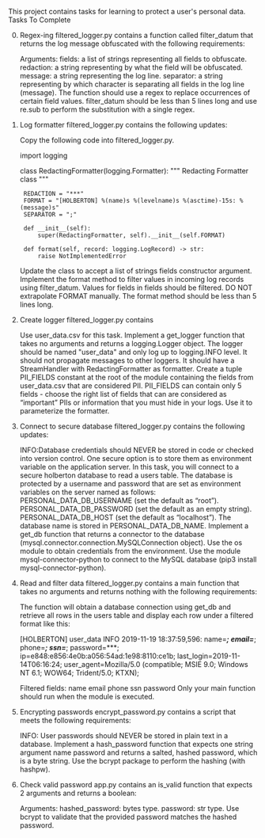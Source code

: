 This project contains tasks for learning to protect a user's personal data.
Tasks To Complete

0. Regex-ing
filtered_logger.py contains a function called filter_datum that returns the log message obfuscated with the following requirements:

    Arguments:
        fields: a list of strings representing all fields to obfuscate.
        redaction: a string representing by what the field will be obfuscated.
        message: a string representing the log line.
        separator: a string representing by which character is separating all fields in the log line (message).
    The function should use a regex to replace occurrences of certain field values.
    filter_datum should be less than 5 lines long and use re.sub to perform the substitution with a single regex.

1. Log formatter
filtered_logger.py contains the following updates:

    Copy the following code into filtered_logger.py.

    import logging


    class RedactingFormatter(logging.Formatter):
        """ Redacting Formatter class
        """

        REDACTION = "***"
        FORMAT = "[HOLBERTON] %(name)s %(levelname)s %(asctime)-15s: %(message)s"
        SEPARATOR = ";"

        def __init__(self):
            super(RedactingFormatter, self).__init__(self.FORMAT)

        def format(self, record: logging.LogRecord) -> str:
            raise NotImplementedError

    Update the class to accept a list of strings fields constructor argument.
    Implement the format method to filter values in incoming log records using filter_datum. Values for fields in fields should be filtered.
    DO NOT extrapolate FORMAT manually. The format method should be less than 5 lines long.

2. Create logger
filtered_logger.py contains

    Use user_data.csv for this task.
    Implement a get_logger function that takes no arguments and returns a logging.Logger object.
    The logger should be named "user_data" and only log up to logging.INFO level. It should not propagate messages to other loggers. It should have a StreamHandler with RedactingFormatter as formatter.
    Create a tuple PII_FIELDS constant at the root of the module containing the fields from user_data.csv that are considered PII. PII_FIELDS can contain only 5 fields - choose the right list of fields that can are considered as “important” PIIs or information that you must hide in your logs. Use it to parameterize the formatter.

3. Connect to secure database
filtered_logger.py contains the following updates:

    INFO:Database credentials should NEVER be stored in code or checked into version control. One secure option is to store them as environment variable on the application server.
    In this task, you will connect to a secure holberton database to read a users table. The database is protected by a username and password that are set as environment variables on the server named as follows:
        PERSONAL_DATA_DB_USERNAME (set the default as “root”).
        PERSONAL_DATA_DB_PASSWORD (set the default as an empty string).
        PERSONAL_DATA_DB_HOST (set the default as “localhost”).
    The database name is stored in PERSONAL_DATA_DB_NAME.
    Implement a get_db function that returns a connector to the database (mysql.connector.connection.MySQLConnection object).
        Use the os module to obtain credentials from the environment.
        Use the module mysql-connector-python to connect to the MySQL database (pip3 install mysql-connector-python).

4. Read and filter data
filtered_logger.py contains a main function that takes no arguments and returns nothing with the following requirements:

    The function will obtain a database connection using get_db and retrieve all rows in the users table and display each row under a filtered format like this:

    [HOLBERTON] user_data INFO 2019-11-19 18:37:59,596: name=***; email=***; phone=***; ssn=***; password=***; ip=e848:e856:4e0b:a056:54ad:1e98:8110:ce1b; last_login=2019-11-14T06:16:24; user_agent=Mozilla/5.0 (compatible; MSIE 9.0; Windows NT 6.1; WOW64; Trident/5.0; KTXN);

    Filtered fields:
        name
        email
        phone
        ssn
        password
    Only your main function should run when the module is executed.

5. Encrypting passwords
encrypt_password.py contains a script that meets the following requirements:

    INFO: User passwords should NEVER be stored in plain text in a database.
    Implement a hash_password function that expects one string argument name password and returns a salted, hashed password, which is a byte string.
    Use the bcrypt package to perform the hashing (with hashpw).

6. Check valid password
app.py contains an is_valid function that expects 2 arguments and returns a boolean:

    Arguments:
        hashed_password: bytes type.
        password: str type.
    Use bcrypt to validate that the provided password matches the hashed password.
